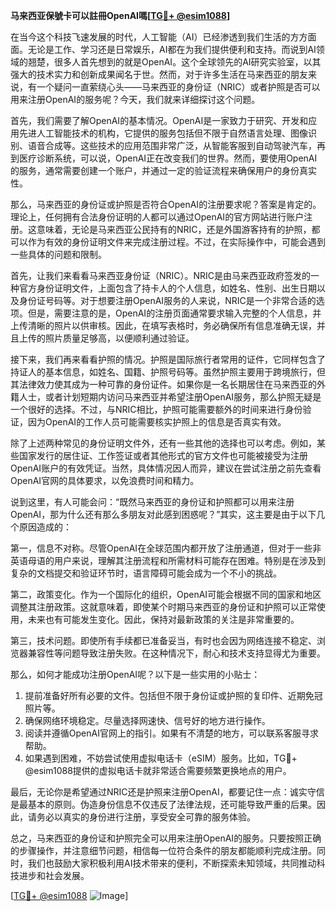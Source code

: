 **马来西亚保號卡可以註冊OpenAI嗎[[TG💪+ @esim1088](https://t.me/s/esim1088)]**

在当今这个科技飞速发展的时代，人工智能（AI）已经渗透到我们生活的方方面面。无论是工作、学习还是日常娱乐，AI都在为我们提供便利和支持。而说到AI领域的翘楚，很多人首先想到的就是OpenAI。这个全球领先的AI研究实验室，以其强大的技术实力和创新成果闻名于世。然而，对于许多生活在马来西亚的朋友来说，有一个疑问一直萦绕心头——马来西亚的身份证（NRIC）或者护照是否可以用来注册OpenAI的服务呢？今天，我们就来详细探讨这个问题。

首先，我们需要了解OpenAI的基本情况。OpenAI是一家致力于研究、开发和应用先进人工智能技术的机构，它提供的服务包括但不限于自然语言处理、图像识别、语音合成等。这些技术的应用范围非常广泛，从智能客服到自动驾驶汽车，再到医疗诊断系统，可以说，OpenAI正在改变我们的世界。然而，要使用OpenAI的服务，通常需要创建一个账户，并通过一定的验证流程来确保用户的身份真实性。

那么，马来西亚的身份证或护照是否符合OpenAI的注册要求呢？答案是肯定的。理论上，任何拥有合法身份证明的人都可以通过OpenAI的官方网站进行账户注册。这意味着，无论是马来西亚公民持有的NRIC，还是外国游客持有的护照，都可以作为有效的身份证明文件来完成注册过程。不过，在实际操作中，可能会遇到一些具体的问题和限制。

首先，让我们来看看马来西亚身份证（NRIC）。NRIC是由马来西亚政府签发的一种官方身份证明文件，上面包含了持卡人的个人信息，如姓名、性别、出生日期以及身份证号码等。对于想要注册OpenAI服务的人来说，NRIC是一个非常合适的选项。但是，需要注意的是，OpenAI的注册页面通常要求输入完整的个人信息，并上传清晰的照片以供审核。因此，在填写表格时，务必确保所有信息准确无误，并且上传的照片质量足够高，以便顺利通过验证。

接下来，我们再来看看护照的情况。护照是国际旅行者常用的证件，它同样包含了持证人的基本信息，如姓名、国籍、护照号码等。虽然护照主要用于跨境旅行，但其法律效力使其成为一种可靠的身份证件。如果你是一名长期居住在马来西亚的外籍人士，或者计划短期内访问马来西亚并希望注册OpenAI服务，那么护照无疑是一个很好的选择。不过，与NRIC相比，护照可能需要额外的时间来进行身份验证，因为OpenAI的工作人员可能需要核实护照上的信息是否真实有效。

除了上述两种常见的身份证明文件外，还有一些其他的选择也可以考虑。例如，某些国家发行的居住证、工作签证或者其他形式的官方文件也可能被接受为注册OpenAI账户的有效凭证。当然，具体情况因人而异，建议在尝试注册之前先查看OpenAI官网的具体要求，以免浪费时间和精力。

说到这里，有人可能会问：“既然马来西亚的身份证和护照都可以用来注册OpenAI，那为什么还有那么多朋友对此感到困惑呢？”其实，这主要是由于以下几个原因造成的：

第一，信息不对称。尽管OpenAI在全球范围内都开放了注册通道，但对于一些非英语母语的用户来说，理解其注册流程和所需材料可能存在困难。特别是在涉及到复杂的文档提交和验证环节时，语言障碍可能会成为一个不小的挑战。

第二，政策变化。作为一个国际化的组织，OpenAI可能会根据不同的国家和地区调整其注册政策。这就意味着，即使某个时期马来西亚的身份证和护照可以正常使用，未来也有可能发生变化。因此，保持对最新政策的关注是非常重要的。

第三，技术问题。即使所有手续都已准备妥当，有时也会因为网络连接不稳定、浏览器兼容性等问题导致注册失败。在这种情况下，耐心和技术支持显得尤为重要。

那么，如何才能成功注册OpenAI呢？以下是一些实用的小贴士：

1. 提前准备好所有必要的文件。包括但不限于身份证或护照的复印件、近期免冠照片等。
2. 确保网络环境稳定。尽量选择网速快、信号好的地方进行操作。
3. 阅读并遵循OpenAI官网上的指引。如果有不清楚的地方，可以联系客服寻求帮助。
4. 如果遇到困难，不妨尝试使用虚拟电话卡（eSIM）服务。比如，TG💪+ @esim1088提供的虚拟电话卡就非常适合需要频繁更换地点的用户。

最后，无论你是希望通过NRIC还是护照来注册OpenAI，都要记住一点：诚实守信是最基本的原则。伪造身份信息不仅违反了法律法规，还可能导致严重的后果。因此，请务必以真实的身份进行注册，享受安全可靠的服务体验。

总之，马来西亚的身份证和护照完全可以用来注册OpenAI的服务。只要按照正确的步骤操作，并注意细节问题，相信每一位符合条件的朋友都能顺利完成注册。同时，我们也鼓励大家积极利用AI技术带来的便利，不断探索未知领域，共同推动科技进步和社会发展。

[[TG💪+ @esim1088](https://t.me/s/esim1088) ![Image](https://i.postimg.cc/4NQfJmqS/Snipaste-2025-05-13-00-14-12.png)]